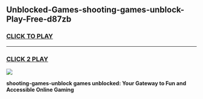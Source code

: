 
## Unblocked-Games-shooting-games-unblock-Play-Free-d87zb
<h3>
<a href="https://premium76.site?title=shooting-games-unblock&ref=22A">CLICK TO PLAY</a></h3>
<hr>

<h3>
<a href="https://premium76.site?title=shooting-games-unblock&ref=22A">CLICK 2 PLAY</a>
  
</h3>

<a href="https://premium76.site?title=shooting-games-unblock&ref=22A"><img src="https://clearcache.store/games.png"></a>


**shooting-games-unblock games unblocked: Your Gateway to Fun and Accessible Online Gaming**
